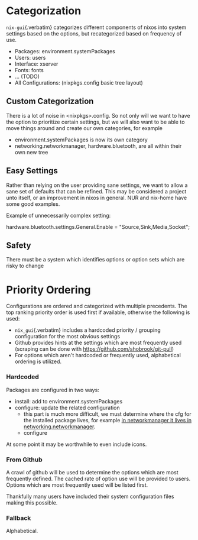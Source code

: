 # Categorization

`nix-gui`{.verbatim} categorizes different components of nixos into
system settings based on the options, but recategorized based on
frequency of use.

-   Packages: environment.systemPackages
-   Users: users
-   Interface: xserver
-   Fonts: fonts
-   ... (TODO)
-   All Configurations: (nixpkgs.config basic tree layout)

## Custom Categorization

There is a lot of noise in \<nixpkgs>.config. So not only will we want
to have the option to prioritize certain settings, but we will also want
to be able to move things around and create our own categories, for
example

-   environment.systemPackages is now its own category
-   networking.networkmanager, hardware.bluetooth, are all within their
    own new tree

## Easy Settings

Rather than relying on the user providing sane settings, we want to
allow a sane set of defaults that can be refined. This may be considered
a project unto itself, or an improvement in nixos in general. NUR and
nix-home have some good examples.

Example of unnecessarily complex setting:

hardware.bluetooth.settings.General.Enable =
\"Source,Sink,Media,Socket\";

## Safety

There must be a system which identifies options or option sets which are
risky to change

# Priority Ordering

Configurations are ordered and categorized with multiple precedents. The
top ranking priority order is used first if available, otherwise the
following is used:

-   `nix_gui`{.verbatim} includes a hardcoded priority / grouping
    configuration for the most obvious settings
-   Github provides hints at the settings which are most frequently used
    (scraping can be done with <https://github.com/shobrook/git-pull>)
-   For options which aren\'t hardcoded or frequently used, alphabetical
    ordering is utilized.

### Hardcoded

Packages are configured in two ways:

-   install: add to environment.systemPackages
-   configure: update the related configuration
    -   this part is much more difficult, we must determine where the
        cfg for the installed package lives, for example [in
        networkmanager it lives in
        networking.networkmanager](https://github.com/NixOS/nixpkgs/blob/8284fc30c84ea47e63209d1a892aca1dfcd6bdf3/nixos/modules/services/networking/networkmanager.nix#L6).
    -   configure

At some point it may be worthwhile to even include icons.

### From Github

A crawl of github will be used to determine the options which are most
frequently defined. The cached rate of option use will be provided to
users. Options which are most frequently used will be listed first.

Thankfully many users have included their system configuration files
making this possible.

### Fallback

Alphabetical.
